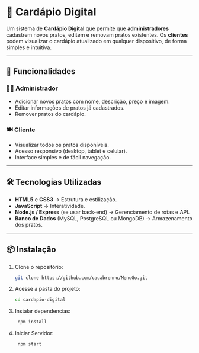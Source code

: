 # 📖 Cardápio Digital

Um sistema de **Cardápio Digital** que permite que **administradores** cadastrem novos pratos, editem e removam pratos existentes. Os **clientes** podem visualizar o cardápio atualizado em qualquer dispositivo, de forma simples e intuitiva.

---

## 🚀 Funcionalidades

### 👨‍🍳 Administrador
- Adicionar novos pratos com nome, descrição, preço e imagem.
- Editar informações de pratos já cadastrados.
- Remover pratos do cardápio.

### 🍽️ Cliente
- Visualizar todos os pratos disponíveis.
- Acesso responsivo (desktop, tablet e celular).
- Interface simples e de fácil navegação.

---

## 🛠️ Tecnologias Utilizadas
- **HTML5** e **CSS3** → Estrutura e estilização.
- **JavaScript** → Interatividade.
- **Node.js / Express** (se usar back-end) → Gerenciamento de rotas e API.
- **Banco de Dados** (MySQL, PostgreSQL ou MongoDB) → Armazenamento dos pratos.

---

## 📦 Instalação

1. Clone o repositório:
   ```bash
   git clone https://github.com/cauabrenno/MenuGo.git

2. Acesse a pasta do projeto:
   ```bash
   cd cardapio-digital

3. Instalar dependencias:
   ```bash
    npm install

4. Iniciar Servidor:
   ```bash
    npm start
